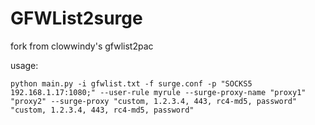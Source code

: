 # GFWList2surge

fork from clowwindy's gfwlist2pac

usage:


```
python main.py -i gfwlist.txt -f surge.conf -p "SOCKS5 192.168.1.17:1080;" --user-rule myrule --surge-proxy-name "proxy1" "proxy2" --surge-proxy "custom, 1.2.3.4, 443, rc4-md5, password" "custom, 1.2.3.4, 443, rc4-md5, password"
```
